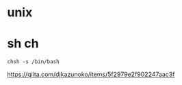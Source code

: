 
# unix


# sh ch
```
chsh -s /bin/bash
```

https://qiita.com/djkazunoko/items/5f2979e2f902247aac3f



